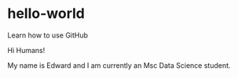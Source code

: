 # hello-world
Learn how to use GitHub

Hi Humans!

My name is Edward and I am currently an Msc Data Science student.
